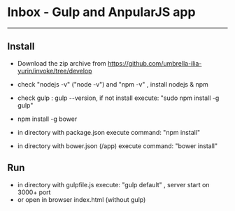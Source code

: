 # Inbox - Gulp and AnpularJS app 
- - -

## Install
* Download the zip archive from https://github.com/umbrella-ilia-yurin/invoke/tree/develop

* check "nodejs -v" ("node -v") and "npm -v" , install nodejs & npm
* check gulp : gulp --version, if not install execute: "sudo npm install -g gulp"
* npm install -g bower
* in directory with package.json execute command: "npm install"
* in directory with bower.json (/app) execute command: "bower install"

## Run
* in directory with gulpfile.js execute: "gulp default" , server start on 3000+ port
* or open in browser index.html (without gulp)
